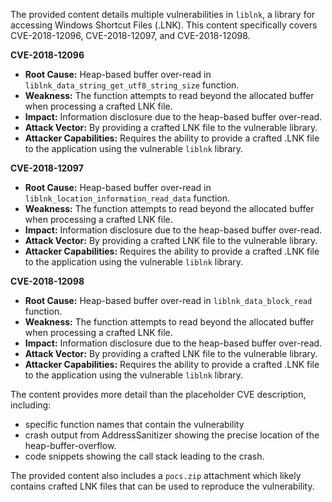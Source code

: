 The provided content details multiple vulnerabilities in `liblnk`, a library for accessing Windows Shortcut Files (.LNK). This content specifically covers CVE-2018-12096, CVE-2018-12097, and CVE-2018-12098.

**CVE-2018-12096**

*   **Root Cause:** Heap-based buffer over-read in `liblnk_data_string_get_utf8_string_size` function.
*   **Weakness:** The function attempts to read beyond the allocated buffer when processing a crafted LNK file.
*   **Impact:** Information disclosure due to the heap-based buffer over-read.
*   **Attack Vector:** By providing a crafted LNK file to the vulnerable library.
*   **Attacker Capabilities:** Requires the ability to provide a crafted .LNK file to the application using the vulnerable `liblnk` library.

**CVE-2018-12097**

*   **Root Cause:** Heap-based buffer over-read in `liblnk_location_information_read_data` function.
*  **Weakness:** The function attempts to read beyond the allocated buffer when processing a crafted LNK file.
*   **Impact:** Information disclosure due to the heap-based buffer over-read.
*   **Attack Vector:** By providing a crafted LNK file to the vulnerable library.
*   **Attacker Capabilities:** Requires the ability to provide a crafted .LNK file to the application using the vulnerable `liblnk` library.

**CVE-2018-12098**

*   **Root Cause:** Heap-based buffer over-read in `liblnk_data_block_read` function.
*   **Weakness:** The function attempts to read beyond the allocated buffer when processing a crafted LNK file.
*   **Impact:** Information disclosure due to the heap-based buffer over-read.
*   **Attack Vector:** By providing a crafted LNK file to the vulnerable library.
*  **Attacker Capabilities:** Requires the ability to provide a crafted .LNK file to the application using the vulnerable `liblnk` library.

The content provides more detail than the placeholder CVE description, including:
* specific function names that contain the vulnerability
* crash output from AddressSanitizer showing the precise location of the heap-buffer-overflow.
* code snippets showing the call stack leading to the crash.

The provided content also includes a `pocs.zip` attachment which likely contains crafted LNK files that can be used to reproduce the vulnerability.